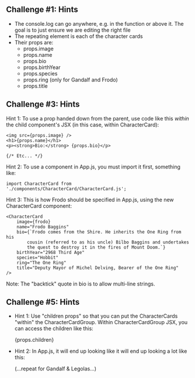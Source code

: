 
Challenge #1: Hints
------------------------------------------------------------

- The console.log can go anywhere, e.g. in the function or above it. The goal
  is to just ensure we are editing the right file
- The repeating element is each of the character cards
- Their props are:
    - props.image
    - props.name
    - props.bio
    - props.birthYear
    - props.species
    - props.ring (only for Gandalf and Frodo)
    - props.title




Challenge #3: Hints
----------------------

Hint 1: To use a prop handed down from the parent, use code like this *within*
the child component's JSX (in this case, within CharacterCard):

    <img src={props.image} />
    <h1>{props.name}</h1>
    <p><strong>Bio:</strong> {props.bio}</p>

    {/* Etc... */}

Hint 2: To use a component in App.js, you must import it first, something like:

    import CharacterCard from './components/CharacterCard/CharacterCard.js';

Hint 3: This is how Frodo should be specified in App.js, using the new
CharacterCard component:

    <CharacterCard
        image={frodo}
        name="Frodo Baggins"
        bio={`Frodo comes from the Shire. He inherits the One Ring from his
            cousin (referred to as his uncle) Bilbo Baggins and undertakes
            the quest to destroy it in the fires of Mount Doom.`}
        birthYear="2968 Third Age"
        species="Hobbit"
        ring="The One Ring"
        title="Deputy Mayor of Michel Delving, Bearer of the One Ring"
    />

Note: The "backtick" quote in bio is to allow multi-line strings.





Challenge #5: Hints
----------------------

- Hint 1: Use "children props" so that you can put the CharacterCards "within"
  the CharacterCardGroup. Within CharacterCardGroup JSX, you can access the
  children like this:

    <div>
        {props.children}
    </div>

- Hint 2: In App.js, it will end up looking like it will end up looking a lot
  like this:

    <CharacterCardGroup>
        <CharacterCard
            image={frodo}
            name="Frodo Baggins"
            (...more stuff...)
        />
        <CharacterCard
            image={arwen}
            name="Arwen"
            (...more stuff...)
        /> 
        (...repeat for Gandalf & Legolas...)
    </CharacterCardGroup>




